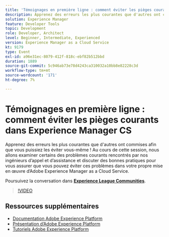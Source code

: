 ```yaml
---
title: 'Témoignages en première ligne : comment éviter les pièges courants dans Experience Manager CS'
description: Apprenez des erreurs les plus courantes que d'autres ont commises afin que vous puissiez les éviter vous-même ! Au cours de cette session, nous allons examiner certains des problèmes courants rencontrés par nos ingénieurs d’appel et d’assistance et discuter des bonnes pratiques pour vous assurer que vous pouvez éviter ces problèmes dans votre propre mise en œuvre d’Adobe Experience Manager as a Cloud Service.
solution: Experience Manager
feature: Developer Tools
topic: Development
role: Developer, Architect
level: Beginner, Intermediate, Experienced
version: Experience Manager as a Cloud Service
kt: 9179
type: Event
exl-id: a96e31ec-8079-412f-818c-ebf82b512bbd
duration: 1889
source-git-commit: 5c946ab73e78d4243ca310032a10bb8e82228c3d
workflow-type: tm+mt
source-wordcount: '171'
ht-degree: 7%

---
```


# Témoignages en première ligne : comment éviter les pièges courants dans Experience Manager CS

Apprenez des erreurs les plus courantes que d&#39;autres ont commises afin que vous puissiez les éviter vous-même ! Au cours de cette session, nous allons examiner certains des problèmes courants rencontrés par nos ingénieurs d’appel et d’assistance et discuter des bonnes pratiques pour vous assurer que vous pouvez éviter ces problèmes dans votre propre mise en œuvre d’Adobe Experience Manager as a Cloud Service.

Poursuivez la conversation dans **[Experience League Communities](https://adobe.ly/3kLQK3j)**.

>[!VIDEO](https://video.tv.adobe.com/v/337852/?quality=12&learn=on&hidetitle=true)

## Ressources supplémentaires

- [Documentation Adobe Experience Platform](https://experienceleague.adobe.com/docs/experience-platform.html?lang=fr)
- [Présentation d’Adobe Experience Platform](https://experienceleague.adobe.com/docs/experience-platform/landing/home.html?lang=fr)
- [Tutoriels Adobe Experience Platform](https://experienceleague.adobe.com/docs/platform-learn/tutorials/overview.html?lang=fr)
